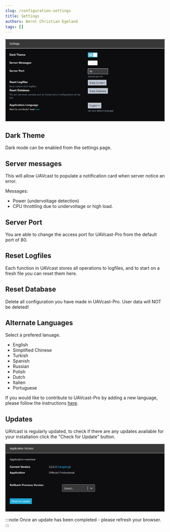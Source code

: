 ```yaml
---
slug: /configuration-settings
title: Settings
authors: Bernt Christian Egeland
tags: []
---
```



!['Dark Theme'](img/setting.jpg)

## Dark Theme
Dark mode can be enabled from the settings page.

## Server messages
This will allow UAVcast to populate a notification card when server notice an error.

Messages:

-   Power (undervoltage detection)
-   CPU throttling due to undervoltage or high load.


## Server Port

You are able to change the access port for UAVcast-Pro from the default port of 80.

## Reset Logfiles
Each function in UAVcast stores all operations to logfiles, and to start on a fresh file you can reset them here.

## Reset Database
Delete all configuration you have made in UAVcast-Pro. User data will NOT be deleted!


## Alternate Languages
Select a prefered lanuage. 

-   English
-   Simplified Chinese 
-   Turkish
-   Spanish
-   Russian
-   Polish
-   Dutch
-   Italien
-   Portuguese

If you would like to contribute to UAVcast-Pro by adding a new language, please follow the instructions [here](../developers/translation.md).


## Updates

UAVcast is regularly updated, to check if there are any updates available for your installation click the "Check for Update" button.

!['Gpio'](img/update.jpg)

:::note
    Once an update has been completed - please refresh your browser.
:::